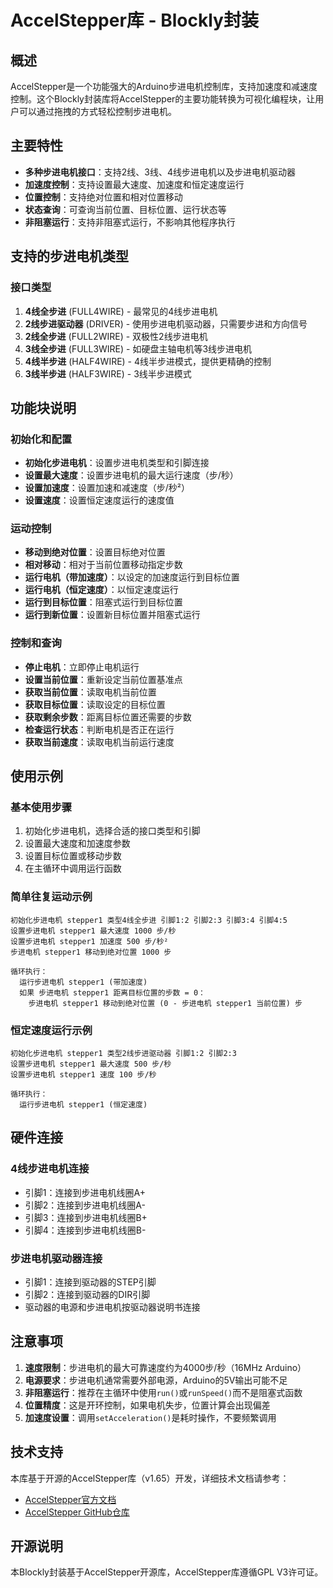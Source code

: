 # AccelStepper库 - Blockly封装

## 概述

AccelStepper是一个功能强大的Arduino步进电机控制库，支持加速度和减速度控制。这个Blockly封装库将AccelStepper的主要功能转换为可视化编程块，让用户可以通过拖拽的方式轻松控制步进电机。

## 主要特性

- **多种步进电机接口**：支持2线、3线、4线步进电机以及步进电机驱动器
- **加速度控制**：支持设置最大速度、加速度和恒定速度运行
- **位置控制**：支持绝对位置和相对位置移动
- **状态查询**：可查询当前位置、目标位置、运行状态等
- **非阻塞运行**：支持非阻塞式运行，不影响其他程序执行

## 支持的步进电机类型

### 接口类型
1. **4线全步进** (FULL4WIRE) - 最常见的4线步进电机
2. **2线步进驱动器** (DRIVER) - 使用步进电机驱动器，只需要步进和方向信号
3. **2线全步进** (FULL2WIRE) - 双极性2线步进电机
4. **3线全步进** (FULL3WIRE) - 如硬盘主轴电机等3线步进电机
5. **4线半步进** (HALF4WIRE) - 4线半步进模式，提供更精确的控制
6. **3线半步进** (HALF3WIRE) - 3线半步进模式

## 功能块说明

### 初始化和配置
- **初始化步进电机**：设置步进电机类型和引脚连接
- **设置最大速度**：设置步进电机的最大运行速度（步/秒）
- **设置加速度**：设置加速和减速度（步/秒²）
- **设置速度**：设置恒定速度运行的速度值

### 运动控制
- **移动到绝对位置**：设置目标绝对位置
- **相对移动**：相对于当前位置移动指定步数
- **运行电机（带加速度）**：以设定的加速度运行到目标位置
- **运行电机（恒定速度）**：以恒定速度运行
- **运行到目标位置**：阻塞式运行到目标位置
- **运行到新位置**：设置新目标位置并阻塞式运行

### 控制和查询
- **停止电机**：立即停止电机运行
- **设置当前位置**：重新设定当前位置基准点
- **获取当前位置**：读取电机当前位置
- **获取目标位置**：读取设定的目标位置
- **获取剩余步数**：距离目标位置还需要的步数
- **检查运行状态**：判断电机是否正在运行
- **获取当前速度**：读取电机当前运行速度

## 使用示例

### 基本使用步骤
1. 初始化步进电机，选择合适的接口类型和引脚
2. 设置最大速度和加速度参数
3. 设置目标位置或移动步数
4. 在主循环中调用运行函数

### 简单往复运动示例
```
初始化步进电机 stepper1 类型4线全步进 引脚1:2 引脚2:3 引脚3:4 引脚4:5
设置步进电机 stepper1 最大速度 1000 步/秒
设置步进电机 stepper1 加速度 500 步/秒²
步进电机 stepper1 移动到绝对位置 1000 步

循环执行：
  运行步进电机 stepper1 (带加速度)
  如果 步进电机 stepper1 距离目标位置的步数 = 0：
    步进电机 stepper1 移动到绝对位置 (0 - 步进电机 stepper1 当前位置) 步
```

### 恒定速度运行示例
```
初始化步进电机 stepper1 类型2线步进驱动器 引脚1:2 引脚2:3
设置步进电机 stepper1 最大速度 500 步/秒
设置步进电机 stepper1 速度 100 步/秒

循环执行：
  运行步进电机 stepper1 (恒定速度)
```

## 硬件连接

### 4线步进电机连接
- 引脚1：连接到步进电机线圈A+
- 引脚2：连接到步进电机线圈A-
- 引脚3：连接到步进电机线圈B+
- 引脚4：连接到步进电机线圈B-

### 步进电机驱动器连接
- 引脚1：连接到驱动器的STEP引脚
- 引脚2：连接到驱动器的DIR引脚
- 驱动器的电源和步进电机按驱动器说明书连接

## 注意事项

1. **速度限制**：步进电机的最大可靠速度约为4000步/秒（16MHz Arduino）
2. **电源要求**：步进电机通常需要外部电源，Arduino的5V输出可能不足
3. **非阻塞运行**：推荐在主循环中使用`run()`或`runSpeed()`而不是阻塞式函数
4. **位置精度**：这是开环控制，如果电机失步，位置计算会出现偏差
5. **加速度设置**：调用`setAcceleration()`是耗时操作，不要频繁调用

## 技术支持

本库基于开源的AccelStepper库（v1.65）开发，详细技术文档请参考：
- [AccelStepper官方文档](http://www.airspayce.com/mikem/arduino/AccelStepper/)
- [AccelStepper GitHub仓库](https://github.com/waspinator/AccelStepper)

## 开源说明

本Blockly封装基于AccelStepper开源库，AccelStepper库遵循GPL V3许可证。
